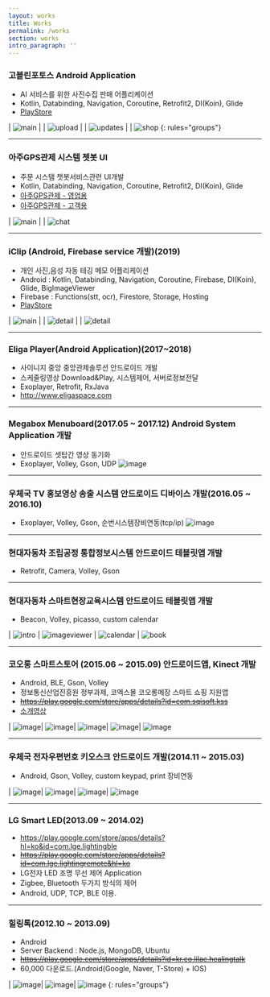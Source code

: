 ```yaml
---
layout: works
title: Works
permalink: /works
section: works
intro_paragraph: ''
---
```

### 고블린포토스 Android Application

- AI 서비스를 위한 사진수집 판매 어플리케이션
- Kotlin, Databinding, Navigation, Coroutine, Retrofit2, DI(Koin), Glide
- [PlayStore](https://play.google.com/store/apps/details?id=com.datagoblins.photos)

| ![main](assets/img/works/goblins_photos/main.png) |  | ![upload](assets/img/works/goblins_photos/upload.png) |  | ![updates](assets/img/works/goblins_photos/updates.png) |  | ![shop](assets/img/works/goblins_photos/shop.png)
{: rules="groups"}

---

### 아주GPS관제 시스템 쳇봇 UI

- 주문 시스탬 챗봇서비스관련 UI개발
- Kotlin, Databinding, Navigation, Coroutine, Retrofit2, DI(Koin), Glide
- [아주GPS관제 - 영업용](https://play.google.com/store/apps/details?id=kr.co.ajucorporation.mobilein)
- [아주GPS관제 - 고객용](https://play.google.com/store/apps/details?id=kr.co.ajucorporation.mobileout)

| ![main](assets/img/works/aju/aju_main.png) |  | ![chat](assets/img/works/aju/aju_chat.png)

---

### iClip (Android, Firebase service 개발)(2019)

- 개인 사진,음성 자동 테깅 메모 어플리케이션
- Android : Kotlin, Databinding, Navigation, Coroutine, Firebase, DI(Koin), Glide, BigImageViewer
- Firebase : Functions(stt, ocr), Firestore, Storage, Hosting
- [PlayStore](https://play.google.com/store/apps/details?id=kr.co.mtcom.iclip)

| ![main](assets/img/works/iclip/main.jpg) |  | ![detail](assets/img/works/iclip/detail.jpg) |  | ![detail](assets/img/works/iclip/folder.jpg)

---

### Eliga Player(Android Application)(2017~2018)

- 사이니지 중앙 중앙관제솔루션 안드로이드 개발
- 스케줄링영상 Download&Play, 시스템제어, 서버로정보전달
- Exoplayer, Retrofit, RxJava
- http://www.eligaspace.com

---


### Megabox Menuboard(2017.05 ~ 2017.12) Android System Application 개발

- 안드로이드 셋탑간 영상 동기화
- Exoplayer, Volley, Gson, UDP
![image](assets/img/works/megabox/megabox1.jpg)

---

### 우체국 TV 홍보영상 송출 시스템 안드로이드 디바이스 개발(2016.05 ~ 2016.10)

- Exoplayer, Volley, Gson, 순번시스템장비연동(tcp/ip)
![image](assets/img/works/postoffice2/postoffice.jpg)

---

### 현대자동차 조립공정 통합정보시스템 안드로이드 테블릿앱 개발

- Retrofit, Camera, Volley, Gson

---

### 현대자동차 스마트현장교육시스템 안드로이드 테블릿앱 개발

- Beacon, Volley, picasso, custom calendar

| ![intro](assets/img/works/hyundai/intro.jpg)
| ![imageviewer](assets/img/works/hyundai/imageviewer.png)
| ![calendar](assets/img/works/hyundai/calendar.jpg)
| ![book](assets/img/works/hyundai/book.jpg)

---

### 코오롱 스마트스토어 (2015.06 ~ 2015.09) 안드로이드앱, Kinect 개발

- Android, BLE, Gson, Volley
- 정보통신산업진흥원 정부과제, 코엑스몰 코오롱메장 스마트 쇼핑 지원앱
- ~~https://play.google.com/store/apps/details?id=com.sqisoft.kss~~
- [소개영상](https://youtu.be/ttnfZsdnZBw)

| ![image](assets/img/works/kolon/intro.jpg)| ![image](assets/img/works/kolon/main.jpg)| ![image](assets/img/works/kolon/shoping.jpg)| ![image](assets/img/works/kolon/sns.jpg)| ![image](assets/img/works/kolon/alarm.jpg)

---

### 우체국 전자우편번호 키오스크 안드로이드 개발(2014.11 ~ 2015.03)

- Android, Gson, Volley, custom keypad, print 장비연동

| ![image](assets/img/works/postoffice1/mainpage.png)| ![image](assets/img/works/postoffice1/findaddress.png)| ![image](assets/img/works/postoffice1/ime.png)| ![image](assets/img/works/postoffice1/print.png)

---

### LG Smart LED(2013.09 ~ 2014.02)
- https://play.google.com/store/apps/details?hl=ko&id=com.lge.lightingble
- ~~https://play.google.com/store/apps/details?id=com.lge.lightingremote&hl=ko~~
- LG전자 LED 조명 무선 제어 Application
- Zigbee, Bluetooth 두가지 방식의 제어
- Android, UDP, TCP, BLE 이용.

---

### 힐링톡(2012.10 ~ 2013.09)
- Android
- Server Backend : Node.js, MongoDB, Ubuntu
- ~~https://play.google.com/store/apps/details?id=kr.co.lilac.healingtalk~~
- 60,000 다운로드.(Android(Google, Naver, T-Store) + IOS)

| ![image](assets/img/works/healingtalk/intro.png)| ![image](assets/img/works/healingtalk/mainpage.jpg)| ![image](assets/img/works/healingtalk/message.jpg)
{: rules="groups"}